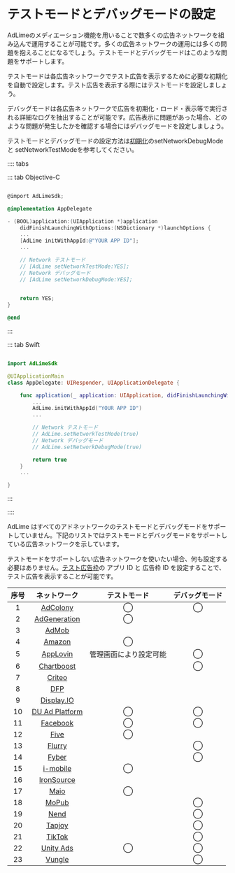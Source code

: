 # テストモードとデバッグモードの設定

AdLimeのメディエーション機能を用いることで数多くの広告ネットワークを組み込んで運用することが可能です。多くの広告ネットワークの運用には多くの問題を抱えることになるでしょう。テストモードとデバッグモードはこのような問題をサポートします。

テストモードは各広告ネットワークでテスト広告を表示するために必要な初期化を自動で設定します。テスト広告を表示する際にはテストモードを設定しましょう。

デバッグモードは各広告ネットワークで広告を初期化・ロード・表示等で実行される詳細なログを抽出することが可能です。広告表示に問題があった場合、どのような問題が発生したかを確認する場合にはデバッグモードを設定しましょう。

テストモードとデバッグモードの設定方法は[初期化](./init.md)のsetNetworkDebugMode と setNetworkTestModeを参考してください。

:::: tabs

::: tab Objective-C

```objectivec

@import AdLimeSdk;

@implementation AppDelegate

- (BOOL)application:(UIApplication *)application
    didFinishLaunchingWithOptions:(NSDictionary *)launchOptions {
    ...
    [AdLime initWithAppId:@"YOUR APP ID"];
    ...

    // Network テストモード
    // [AdLime setNetworkTestMode:YES];
    // Network デバッグモード
    // [AdLime setNetworkDebugMode:YES];

    
    return YES;
}

@end
```

:::

::: tab Swift

```swift

import AdLimeSdk

@UIApplicationMain
class AppDelegate: UIResponder, UIApplicationDelegate {

    func application(_ application: UIApplication, didFinishLaunchingWithOptions launchOptions: [UIApplication.LaunchOptionsKey: Any]?) -> Bool {
        ...
        AdLime.initWithAppId("YOUR APP ID")
        ...

        // Network テストモード
        // AdLime.setNetworkTestMode(true)
        // Network デバッグモード
        // AdLime.setNetworkDebugMode(true)

        return true
    }
    ...

}

```

:::

::::

AdLime はすべてのアドネットワークのテストモードとデバッグモードをサポートしていません。下記のリストではテストモードとデバッグモードをサポートしている広告ネットワークを示しています。

テストモードをサポートしない広告ネットワークを使いたい場合、何も設定する必要はありません。[テスト広告枠](./test.md)の アプリ ID と 広告枠 ID を設定することで、テスト広告を表示することが可能です。

| 序号 | ネットワーク                                 |テストモード|デバッグモード|
|:---:|:------------------------------------------:|:-------:|:-------:|
| 1   | [AdColony](./mediation_adcolony.md)        | ◯       | ◯       |
| 2   | [AdGeneration](./mediation_adgeneration.md)| ◯        |        |
| 3   | [AdMob](./mediation_admob.md)              |         |         |
| 4   | [Amazon](./mediation_amazon.md)            | ◯        |        |
| 5   | [AppLovin](./mediation_applovin.md)        | 管理画面により設定可能      | ◯ |
| 6   | [Chartboost](./mediation_chartboost.md)    |          | ◯        |
| 7   | [Criteo](./mediation_criteo.md)            |         |         |
| 8   | [DFP](./mediation_dfp.md)                  |         |         |
| 9   | [Display.IO](./mediation_display_io.md)    |         |         |
| 10  | [DU Ad Platform](./mediation_du_ad_platform.md) | ◯  | ◯       |
| 11  | [Facebook](./mediation_facebook.md)        | ◯       | ◯       |
| 12  | [Five](./mediation_five.md)                | ◯        |        |
| 13  | [Flurry](./mediation_flurry.md)            |        | ◯        |
| 14  | [Fyber](./mediation_fyber.md)              |         | ◯       |
| 15  | [i-mobile](./mediation_imobile.md)         | ◯        |        |
| 16  | [IronSource](./mediation_ironsource.md)    |         |        |
| 17  | [Maio](./mediation_maio.md)                |  ◯       |        |
| 18  | [MoPub](./mediation_mopub.md)              |        |  ◯      |
| 19  | [Nend](./mediation_nend.md)                |        |  ◯      |
| 20  | [Tapjoy](./mediation_tapjoy.md)            |        |  ◯      |
| 21  | [TikTok](./mediation_tiktok.md)            |         |  ◯      |
| 22  | [Unity Ads](./mediation_unity_ads.md)      | ◯       | ◯       |
| 23  | [Vungle](./mediation_vungle.md)            |         | ◯       |
